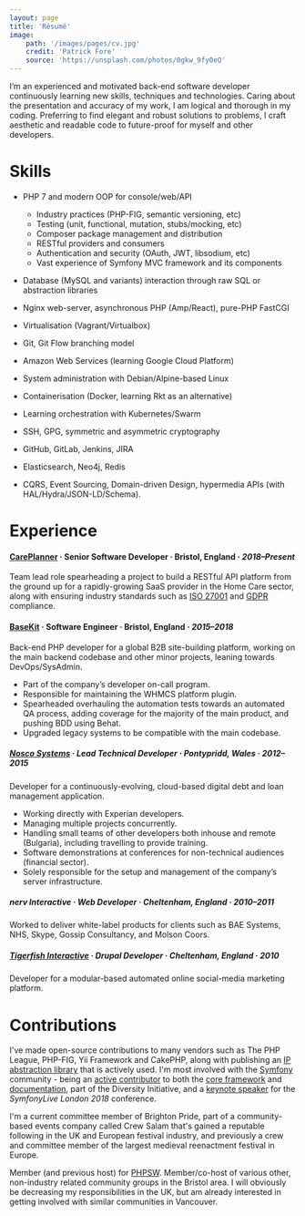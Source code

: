 ```yaml
---
layout: page
title: 'Résumé'
image:
    path: '/images/pages/cv.jpg'
    credit: 'Patrick Fore'
    source: 'https://unsplash.com/photos/0gkw_9fy0eQ'
---
```


I’m an experienced and motivated back-end software developer continuously learning new
skills, techniques and technologies. Caring about the presentation and accuracy of my
work, I am logical and thorough in my coding. Preferring to find elegant and robust
solutions to problems, I craft aesthetic and readable code to future-proof for
myself and other developers.

# Skills

- PHP 7 and modern OOP for console/web/API
  - Industry practices (PHP-FIG, semantic versioning, etc)
  - Testing (unit, functional, mutation, stubs/mocking, etc)
  - Composer package management and distribution
  - RESTful providers and consumers
  - Authentication and security (OAuth, JWT, libsodium, etc)
  - Vast experience of Symfony MVC framework and its components
- Database (MySQL and variants) interaction through raw SQL or abstraction libraries
- Nginx web-server, asynchronous PHP (Amp/React), pure-PHP FastCGI
- Virtualisation (Vagrant/Virtualbox)
- Git, Git Flow branching model

- Amazon Web Services (learning Google Cloud Platform)
- System administration with Debian/Alpine-based Linux
- Containerisation (Docker, learning Rkt as an alternative)
- Learning orchestration with Kubernetes/Swarm
- SSH, GPG, symmetric and asymmetric cryptography

- GitHub, GitLab, Jenkins, JIRA
- Elasticsearch, Neo4j, Redis
- CQRS, Event Sourcing, Domain-driven Design, hypermedia APIs (with HAL/Hydra/JSON-LD/Schema).

# Experience

#### [CarePlanner](https://www.care-planner.co.uk/) · **Senior Software Developer** · Bristol, England · *2018–Present*
Team lead role spearheading a project to build a RESTful API platform from the ground up
for a rapidly-growing SaaS provider in the Home Care sector, along with ensuring industry
standards such as [ISO 27001](https://www.iso.org/isoiec-27001-information-security.html)
and [GDPR](https://www.eugdpr.org/) compliance.

#### [BaseKit](https://www.basekit.com/) · **Software Engineer** · Bristol, England · *2015–2018*
Back-end PHP developer for a global B2B site-building platform, working on the main backend codebase and other minor projects, leaning towards DevOps/SysAdmin.
- Part of the company’s developer on-call program.
- Responsible for maintaining the WHMCS platform plugin.
- Spearheaded overhauling the automation tests towards an automated QA process, adding coverage for the majority of the main product, and pushing BDD using Behat.
- Upgraded legacy systems to be compatible with the main codebase.

<div class="o-grid">
    <div class="o-grid__col o-grid__col--2-4-l o-grid__col--2-4-m o-grid__col-4-4-s">
        <h5><a href="https://nosco-systems.com/">Nosco Systems</a> · <strong>Lead Technical Developer</strong> · Pontypridd, Wales · <em>2012–2015</em></h5>
        <p>Developer for a continuously-evolving, cloud-based digital debt and loan management application.</p>
        <ul>
            <li>Working directly with Experian developers.</li>
            <li>Managing multiple projects concurrently.</li>
            <li>Handling small teams of other developers both inhouse and remote (Bulgaria), including travelling to provide training.</li>
            <li>Software demonstrations at conferences for non-technical audiences (financial sector).</li>
            <li>Solely responsible for the setup and management of the company’s server infrastructure.</li>
        </ul>
    </div>
    <div class="o-grid__col 0-grid__col--2-4-l o-grid__col--2-4-m o-grid__col-4-4-s">
        <h5>nerv Interactive · ​<strong>Web Developer</strong> · Cheltenham, England · <em>2010–2011</em></h5>
        <p>Worked to deliver white-label products for clients such as BAE Systems, NHS, Skype, Gossip Consultancy, and Molson Coors.</p>
        <h5><a href="https://tiger-fish.com/">Tigerfish Interactive</a> · ​<strong>Drupal Developer</strong> · Cheltenham, England · <em>2010</em></h5>
        <p>Developer for a modular-based automated online social-media marketing platform.</p>
    </div>
</div>

# Contributions

I've made open-source contributions to many vendors such as The PHP League, PHP-FIG,
Yii Framework and CakePHP, along with publishing an [IP abstraction library](https://github.com/darsyn/ip)
that is actively used. I'm most involved with the [Symfony](https://symfony.com)
community - being an [active contributor](https://symfony.com/blog/new-in-symfony-3-4-argon2i-password-hasher)
to both the [core framework](https://github.com/symfony/symfony/commits?author=zanbaldwin)
and [documentation](https://github.com/symfony/symfony-docs/commits?author=zanbaldwin),
part of the Diversity Initiative, and a [keynote speaker](https://london2018.live.symfony.com/speakers#session-2670)
for the *SymfonyLive London 2018* conference.

I'm a current committee member of Brighton Pride, part of a community-based events company
called Crew Salam that's gained a reputable following in the UK and European festival
industry, and previously a crew and committee member of the largest medieval reenactment
festival in Europe.

Member (and previous host) for [PHPSW](http://phpsw.uk). Member/co-host of various other,
non-industry related community groups in the Bristol area. I will obviously be decreasing
my responsibilities in the UK, but am already interested in getting involved with similar
communities in Vancouver.
